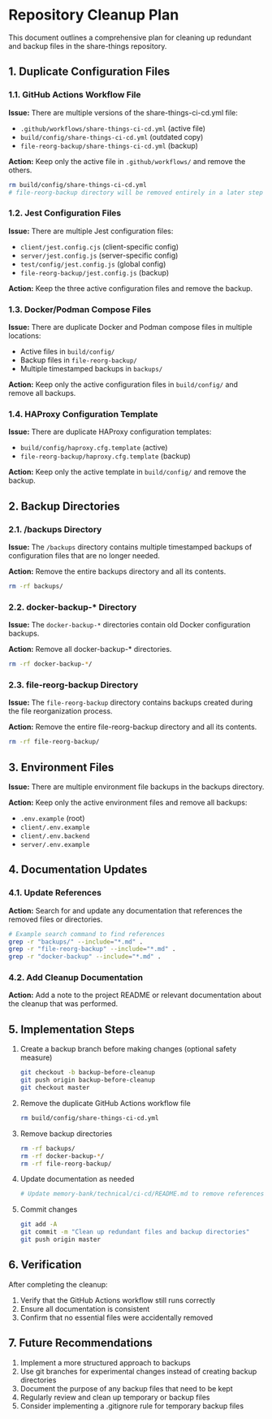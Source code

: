 # Repository Cleanup Plan

This document outlines a comprehensive plan for cleaning up redundant and backup files in the share-things repository.

## 1. Duplicate Configuration Files

### 1.1. GitHub Actions Workflow File

**Issue:** There are multiple versions of the share-things-ci-cd.yml file:
- `.github/workflows/share-things-ci-cd.yml` (active file)
- `build/config/share-things-ci-cd.yml` (outdated copy)
- `file-reorg-backup/share-things-ci-cd.yml` (backup)

**Action:** Keep only the active file in `.github/workflows/` and remove the others.

```bash
rm build/config/share-things-ci-cd.yml
# file-reorg-backup directory will be removed entirely in a later step
```

### 1.2. Jest Configuration Files

**Issue:** There are multiple Jest configuration files:
- `client/jest.config.cjs` (client-specific config)
- `server/jest.config.js` (server-specific config)
- `test/config/jest.config.js` (global config)
- `file-reorg-backup/jest.config.js` (backup)

**Action:** Keep the three active configuration files and remove the backup.

### 1.3. Docker/Podman Compose Files

**Issue:** There are duplicate Docker and Podman compose files in multiple locations:
- Active files in `build/config/`
- Backup files in `file-reorg-backup/`
- Multiple timestamped backups in `backups/`

**Action:** Keep only the active configuration files in `build/config/` and remove all backups.

### 1.4. HAProxy Configuration Template

**Issue:** There are duplicate HAProxy configuration templates:
- `build/config/haproxy.cfg.template` (active)
- `file-reorg-backup/haproxy.cfg.template` (backup)

**Action:** Keep only the active template in `build/config/` and remove the backup.

## 2. Backup Directories

### 2.1. /backups Directory

**Issue:** The `/backups` directory contains multiple timestamped backups of configuration files that are no longer needed.

**Action:** Remove the entire backups directory and all its contents.

```bash
rm -rf backups/
```

### 2.2. docker-backup-* Directory

**Issue:** The `docker-backup-*` directories contain old Docker configuration backups.

**Action:** Remove all docker-backup-* directories.

```bash
rm -rf docker-backup-*/
```

### 2.3. file-reorg-backup Directory

**Issue:** The `file-reorg-backup` directory contains backups created during the file reorganization process.

**Action:** Remove the entire file-reorg-backup directory and all its contents.

```bash
rm -rf file-reorg-backup/
```

## 3. Environment Files

**Issue:** There are multiple environment file backups in the backups directory.

**Action:** Keep only the active environment files and remove all backups:
- `.env.example` (root)
- `client/.env.example`
- `client/.env.backend`
- `server/.env.example`

## 4. Documentation Updates

### 4.1. Update References

**Action:** Search for and update any documentation that references the removed files or directories.

```bash
# Example search command to find references
grep -r "backups/" --include="*.md" .
grep -r "file-reorg-backup" --include="*.md" .
grep -r "docker-backup" --include="*.md" .
```

### 4.2. Add Cleanup Documentation

**Action:** Add a note to the project README or relevant documentation about the cleanup that was performed.

## 5. Implementation Steps

1. Create a backup branch before making changes (optional safety measure)
   ```bash
   git checkout -b backup-before-cleanup
   git push origin backup-before-cleanup
   git checkout master
   ```

2. Remove the duplicate GitHub Actions workflow file
   ```bash
   rm build/config/share-things-ci-cd.yml
   ```

3. Remove backup directories
   ```bash
   rm -rf backups/
   rm -rf docker-backup-*/
   rm -rf file-reorg-backup/
   ```

4. Update documentation as needed
   ```bash
   # Update memory-bank/technical/ci-cd/README.md to remove references to build/config/share-things-ci-cd.yml
   ```

5. Commit changes
   ```bash
   git add -A
   git commit -m "Clean up redundant files and backup directories"
   git push origin master
   ```

## 6. Verification

After completing the cleanup:

1. Verify that the GitHub Actions workflow still runs correctly
2. Ensure all documentation is consistent
3. Confirm that no essential files were accidentally removed

## 7. Future Recommendations

1. Implement a more structured approach to backups
2. Use git branches for experimental changes instead of creating backup directories
3. Document the purpose of any backup files that need to be kept
4. Regularly review and clean up temporary or backup files
5. Consider implementing a .gitignore rule for temporary backup files